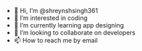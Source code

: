 - 👋 Hi, I’m @shreynshsingh361
- 👀 I’m interested in coding
- 🌱 I’m currently learning app designing
- 💞️ I’m looking to collaborate on developers
- 📫 How to reach me by email

<!---
shreynshsingh361/shreynshsingh361 is a ✨ special ✨ repository because its `README.md` (this file) appears on your GitHub profile.
You can click the Preview link to take a look at your changes.
--->
